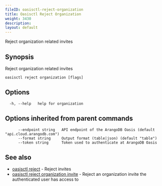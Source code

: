 ```yaml
---
fileID: oasisctl-reject-organization
title: Oasisctl Reject Organization
weight: 3430
description: 
layout: default
---
```

Reject organization related invites

## Synopsis

Reject organization related invites

```
oasisctl reject organization [flags]
```

## Options

```
  -h, --help   help for organization
```

## Options inherited from parent commands

```
      --endpoint string   API endpoint of the ArangoDB Oasis (default "api.cloud.arangodb.com")
      --format string     Output format (table|json) (default "table")
      --token string      Token used to authenticate at ArangoDB Oasis
```

## See also

* [oasisctl reject]()	 - Reject invites
* [oasisctl reject organization invite](oasisctl-reject-organization-invite)	 - Reject an organization invite the authenticated user has access to

